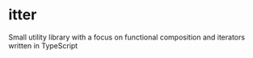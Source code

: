 # itter
Small utility library with a focus on functional composition and iterators written in TypeScript
